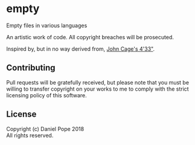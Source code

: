 # empty
Empty files in various languages

An artistic work of code. All copyright breaches will be prosecuted.

Inspired by, but in no way derived from, [John Cage's 4'33"](https://en.wikipedia.org/wiki/4%E2%80%B233%E2%80%B3).

## Contributing

Pull requests will be gratefully received, but please note that you must be willing to transfer copyright on your works to me to comply with the strict licensing policy of this software.

## License

Copyright (c) Daniel Pope 2018  
All rights reserved.

